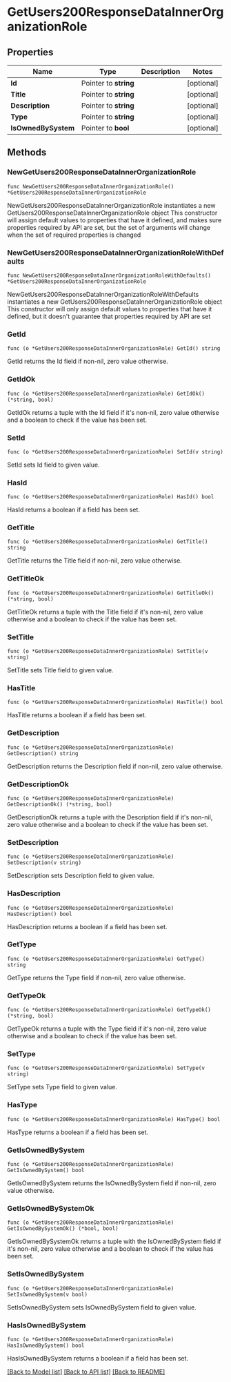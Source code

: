 # GetUsers200ResponseDataInnerOrganizationRole

## Properties

Name | Type | Description | Notes
------------ | ------------- | ------------- | -------------
**Id** | Pointer to **string** |  | [optional] 
**Title** | Pointer to **string** |  | [optional] 
**Description** | Pointer to **string** |  | [optional] 
**Type** | Pointer to **string** |  | [optional] 
**IsOwnedBySystem** | Pointer to **bool** |  | [optional] 

## Methods

### NewGetUsers200ResponseDataInnerOrganizationRole

`func NewGetUsers200ResponseDataInnerOrganizationRole() *GetUsers200ResponseDataInnerOrganizationRole`

NewGetUsers200ResponseDataInnerOrganizationRole instantiates a new GetUsers200ResponseDataInnerOrganizationRole object
This constructor will assign default values to properties that have it defined,
and makes sure properties required by API are set, but the set of arguments
will change when the set of required properties is changed

### NewGetUsers200ResponseDataInnerOrganizationRoleWithDefaults

`func NewGetUsers200ResponseDataInnerOrganizationRoleWithDefaults() *GetUsers200ResponseDataInnerOrganizationRole`

NewGetUsers200ResponseDataInnerOrganizationRoleWithDefaults instantiates a new GetUsers200ResponseDataInnerOrganizationRole object
This constructor will only assign default values to properties that have it defined,
but it doesn't guarantee that properties required by API are set

### GetId

`func (o *GetUsers200ResponseDataInnerOrganizationRole) GetId() string`

GetId returns the Id field if non-nil, zero value otherwise.

### GetIdOk

`func (o *GetUsers200ResponseDataInnerOrganizationRole) GetIdOk() (*string, bool)`

GetIdOk returns a tuple with the Id field if it's non-nil, zero value otherwise
and a boolean to check if the value has been set.

### SetId

`func (o *GetUsers200ResponseDataInnerOrganizationRole) SetId(v string)`

SetId sets Id field to given value.

### HasId

`func (o *GetUsers200ResponseDataInnerOrganizationRole) HasId() bool`

HasId returns a boolean if a field has been set.

### GetTitle

`func (o *GetUsers200ResponseDataInnerOrganizationRole) GetTitle() string`

GetTitle returns the Title field if non-nil, zero value otherwise.

### GetTitleOk

`func (o *GetUsers200ResponseDataInnerOrganizationRole) GetTitleOk() (*string, bool)`

GetTitleOk returns a tuple with the Title field if it's non-nil, zero value otherwise
and a boolean to check if the value has been set.

### SetTitle

`func (o *GetUsers200ResponseDataInnerOrganizationRole) SetTitle(v string)`

SetTitle sets Title field to given value.

### HasTitle

`func (o *GetUsers200ResponseDataInnerOrganizationRole) HasTitle() bool`

HasTitle returns a boolean if a field has been set.

### GetDescription

`func (o *GetUsers200ResponseDataInnerOrganizationRole) GetDescription() string`

GetDescription returns the Description field if non-nil, zero value otherwise.

### GetDescriptionOk

`func (o *GetUsers200ResponseDataInnerOrganizationRole) GetDescriptionOk() (*string, bool)`

GetDescriptionOk returns a tuple with the Description field if it's non-nil, zero value otherwise
and a boolean to check if the value has been set.

### SetDescription

`func (o *GetUsers200ResponseDataInnerOrganizationRole) SetDescription(v string)`

SetDescription sets Description field to given value.

### HasDescription

`func (o *GetUsers200ResponseDataInnerOrganizationRole) HasDescription() bool`

HasDescription returns a boolean if a field has been set.

### GetType

`func (o *GetUsers200ResponseDataInnerOrganizationRole) GetType() string`

GetType returns the Type field if non-nil, zero value otherwise.

### GetTypeOk

`func (o *GetUsers200ResponseDataInnerOrganizationRole) GetTypeOk() (*string, bool)`

GetTypeOk returns a tuple with the Type field if it's non-nil, zero value otherwise
and a boolean to check if the value has been set.

### SetType

`func (o *GetUsers200ResponseDataInnerOrganizationRole) SetType(v string)`

SetType sets Type field to given value.

### HasType

`func (o *GetUsers200ResponseDataInnerOrganizationRole) HasType() bool`

HasType returns a boolean if a field has been set.

### GetIsOwnedBySystem

`func (o *GetUsers200ResponseDataInnerOrganizationRole) GetIsOwnedBySystem() bool`

GetIsOwnedBySystem returns the IsOwnedBySystem field if non-nil, zero value otherwise.

### GetIsOwnedBySystemOk

`func (o *GetUsers200ResponseDataInnerOrganizationRole) GetIsOwnedBySystemOk() (*bool, bool)`

GetIsOwnedBySystemOk returns a tuple with the IsOwnedBySystem field if it's non-nil, zero value otherwise
and a boolean to check if the value has been set.

### SetIsOwnedBySystem

`func (o *GetUsers200ResponseDataInnerOrganizationRole) SetIsOwnedBySystem(v bool)`

SetIsOwnedBySystem sets IsOwnedBySystem field to given value.

### HasIsOwnedBySystem

`func (o *GetUsers200ResponseDataInnerOrganizationRole) HasIsOwnedBySystem() bool`

HasIsOwnedBySystem returns a boolean if a field has been set.


[[Back to Model list]](../README.md#documentation-for-models) [[Back to API list]](../README.md#documentation-for-api-endpoints) [[Back to README]](../README.md)


